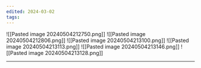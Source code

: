 ```yaml
---
edited: 2024-03-02
tags:
---
```

![[Pasted image 20240504212750.png]]
![[Pasted image 20240504212806.png]]
![[Pasted image 20240504213100.png]]
![[Pasted image 20240504213113.png]]
![[Pasted image 20240504213146.png]]
![[Pasted image 20240504213128.png]]


---
